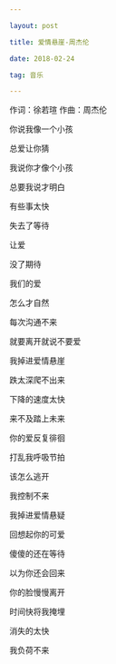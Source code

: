 ```yaml
---

layout: post

title: 爱情悬崖-周杰伦

date: 2018-02-24

tag: 音乐

---
```

作词：徐若瑄 作曲：周杰伦

<p>你说我像一个小孩</P>
<p>总爱让你猜</P>
<p>我说你才像个小孩</P>
<p>总要我说才明白</P>
<p>有些事太快</P>
<p>失去了等待</p>
<p>让爱</p>
<p>没了期待</p>
<p>我们的爱</p>
<p>怎么才自然</p>
<p>每次沟通不来</p>
<p>就要离开就说不要爱</p>
<p></p>
<p>我掉进爱情悬崖</p>
<p>跌太深爬不出来</p>
<p>下降的速度太快</p>
<p>来不及踏上未来</p>
<p></p>
<p>你的爱反复徘徊</p>
<p>打乱我呼吸节拍</p>
<p>该怎么逃开</p>
<p>我控制不来</p>
<p></p>
<p>我掉进爱情悬疑</p>
<p>回想起你的可爱</p>
<p>傻傻的还在等待</p>
<p>以为你还会回来</p>
<p></p>
<p>你的脸慢慢离开</p>
<p>时间快将我掩埋</p>
<p>消失的太快</P>
<p>我负荷不来</p>
